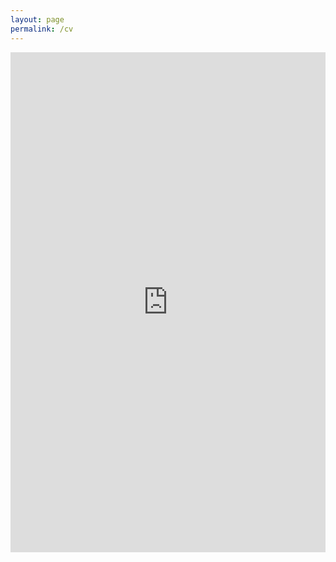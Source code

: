 ```yaml
---
layout: page
permalink: /cv
---
```


<iframe src="https://drive.google.com/file/d/1EXM9wJ3UFmmrP6XpvVXRECAziuRA9lJZ/preview" width="100%" height="800" frameborder="0"></iframe>